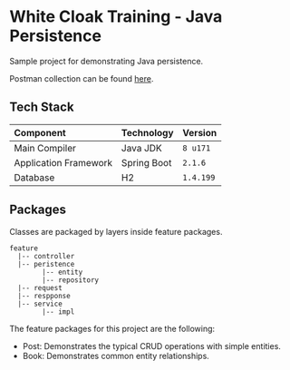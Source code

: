 # White Cloak Training - Java Persistence
Sample project for demonstrating Java persistence. 

Postman collection can be found [here](https://www.getpostman.com/collections/66084009cc58d59baad4). 

## Tech Stack

| Component | Technology | Version |
|:----|:----|:----|
| Main Compiler | Java JDK | `8 u171` |
| Application Framework | Spring Boot | `2.1.6` |
| Database | H2 | `1.4.199` |

## Packages
Classes are packaged by layers inside feature packages.

```
feature
  |-- controller
  |-- peristence
        |-- entity
        |-- repository
  |-- request
  |-- respponse
  |-- service
        |-- impl
```

The feature packages for this project are the following:

- Post: Demonstrates the typical CRUD operations with simple entities.
- Book: Demonstrates common entity relationships. 
